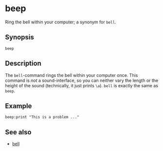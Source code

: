 # beep

Ring the bell within your computer; a synonym for ```bell```.

## Synopsis

```basic
beep
```

## Description

The ```bell```-command rings the bell within your computer once. This command is *not* a sound-interface, so you can neither vary the length or the height of the sound (technically, it just prints ```\a```). ```bell``` is exactly the same as ```beep```.

## Example

```basic
beep:print "This is a problem ..."
```

## See also

 * [bell](bell.html)
 
